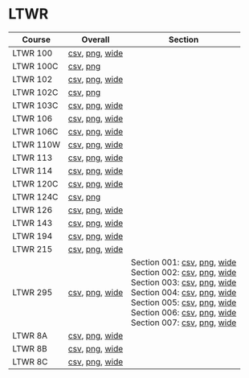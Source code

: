 # LTWR

| Course | Overall | Section |
| ------ | ------- | ------- |
| LTWR 100 | [csv](https://github.com/UCSD-Historical-Enrollment-Data/2024Fall/blob/main/overall/LTWR%20100.csv), [png](https://raw.githubusercontent.com/UCSD-Historical-Enrollment-Data/2024Fall/main/plot_overall/LTWR%20100.png), [wide](https://raw.githubusercontent.com/UCSD-Historical-Enrollment-Data/2024Fall/main/plot_overall_wide/LTWR%20100.png) |  |
| LTWR 100C | [csv](https://github.com/UCSD-Historical-Enrollment-Data/2024Fall/blob/main/overall/LTWR%20100C.csv), [png](https://raw.githubusercontent.com/UCSD-Historical-Enrollment-Data/2024Fall/main/plot_overall/LTWR%20100C.png) |  |
| LTWR 102 | [csv](https://github.com/UCSD-Historical-Enrollment-Data/2024Fall/blob/main/overall/LTWR%20102.csv), [png](https://raw.githubusercontent.com/UCSD-Historical-Enrollment-Data/2024Fall/main/plot_overall/LTWR%20102.png), [wide](https://raw.githubusercontent.com/UCSD-Historical-Enrollment-Data/2024Fall/main/plot_overall_wide/LTWR%20102.png) |  |
| LTWR 102C | [csv](https://github.com/UCSD-Historical-Enrollment-Data/2024Fall/blob/main/overall/LTWR%20102C.csv), [png](https://raw.githubusercontent.com/UCSD-Historical-Enrollment-Data/2024Fall/main/plot_overall/LTWR%20102C.png) |  |
| LTWR 103C | [csv](https://github.com/UCSD-Historical-Enrollment-Data/2024Fall/blob/main/overall/LTWR%20103C.csv), [png](https://raw.githubusercontent.com/UCSD-Historical-Enrollment-Data/2024Fall/main/plot_overall/LTWR%20103C.png), [wide](https://raw.githubusercontent.com/UCSD-Historical-Enrollment-Data/2024Fall/main/plot_overall_wide/LTWR%20103C.png) |  |
| LTWR 106 | [csv](https://github.com/UCSD-Historical-Enrollment-Data/2024Fall/blob/main/overall/LTWR%20106.csv), [png](https://raw.githubusercontent.com/UCSD-Historical-Enrollment-Data/2024Fall/main/plot_overall/LTWR%20106.png), [wide](https://raw.githubusercontent.com/UCSD-Historical-Enrollment-Data/2024Fall/main/plot_overall_wide/LTWR%20106.png) |  |
| LTWR 106C | [csv](https://github.com/UCSD-Historical-Enrollment-Data/2024Fall/blob/main/overall/LTWR%20106C.csv), [png](https://raw.githubusercontent.com/UCSD-Historical-Enrollment-Data/2024Fall/main/plot_overall/LTWR%20106C.png), [wide](https://raw.githubusercontent.com/UCSD-Historical-Enrollment-Data/2024Fall/main/plot_overall_wide/LTWR%20106C.png) |  |
| LTWR 110W | [csv](https://github.com/UCSD-Historical-Enrollment-Data/2024Fall/blob/main/overall/LTWR%20110W.csv), [png](https://raw.githubusercontent.com/UCSD-Historical-Enrollment-Data/2024Fall/main/plot_overall/LTWR%20110W.png), [wide](https://raw.githubusercontent.com/UCSD-Historical-Enrollment-Data/2024Fall/main/plot_overall_wide/LTWR%20110W.png) |  |
| LTWR 113 | [csv](https://github.com/UCSD-Historical-Enrollment-Data/2024Fall/blob/main/overall/LTWR%20113.csv), [png](https://raw.githubusercontent.com/UCSD-Historical-Enrollment-Data/2024Fall/main/plot_overall/LTWR%20113.png), [wide](https://raw.githubusercontent.com/UCSD-Historical-Enrollment-Data/2024Fall/main/plot_overall_wide/LTWR%20113.png) |  |
| LTWR 114 | [csv](https://github.com/UCSD-Historical-Enrollment-Data/2024Fall/blob/main/overall/LTWR%20114.csv), [png](https://raw.githubusercontent.com/UCSD-Historical-Enrollment-Data/2024Fall/main/plot_overall/LTWR%20114.png), [wide](https://raw.githubusercontent.com/UCSD-Historical-Enrollment-Data/2024Fall/main/plot_overall_wide/LTWR%20114.png) |  |
| LTWR 120C | [csv](https://github.com/UCSD-Historical-Enrollment-Data/2024Fall/blob/main/overall/LTWR%20120C.csv), [png](https://raw.githubusercontent.com/UCSD-Historical-Enrollment-Data/2024Fall/main/plot_overall/LTWR%20120C.png), [wide](https://raw.githubusercontent.com/UCSD-Historical-Enrollment-Data/2024Fall/main/plot_overall_wide/LTWR%20120C.png) |  |
| LTWR 124C | [csv](https://github.com/UCSD-Historical-Enrollment-Data/2024Fall/blob/main/overall/LTWR%20124C.csv), [png](https://raw.githubusercontent.com/UCSD-Historical-Enrollment-Data/2024Fall/main/plot_overall/LTWR%20124C.png) |  |
| LTWR 126 | [csv](https://github.com/UCSD-Historical-Enrollment-Data/2024Fall/blob/main/overall/LTWR%20126.csv), [png](https://raw.githubusercontent.com/UCSD-Historical-Enrollment-Data/2024Fall/main/plot_overall/LTWR%20126.png), [wide](https://raw.githubusercontent.com/UCSD-Historical-Enrollment-Data/2024Fall/main/plot_overall_wide/LTWR%20126.png) |  |
| LTWR 143 | [csv](https://github.com/UCSD-Historical-Enrollment-Data/2024Fall/blob/main/overall/LTWR%20143.csv), [png](https://raw.githubusercontent.com/UCSD-Historical-Enrollment-Data/2024Fall/main/plot_overall/LTWR%20143.png), [wide](https://raw.githubusercontent.com/UCSD-Historical-Enrollment-Data/2024Fall/main/plot_overall_wide/LTWR%20143.png) |  |
| LTWR 194 | [csv](https://github.com/UCSD-Historical-Enrollment-Data/2024Fall/blob/main/overall/LTWR%20194.csv), [png](https://raw.githubusercontent.com/UCSD-Historical-Enrollment-Data/2024Fall/main/plot_overall/LTWR%20194.png), [wide](https://raw.githubusercontent.com/UCSD-Historical-Enrollment-Data/2024Fall/main/plot_overall_wide/LTWR%20194.png) |  |
| LTWR 215 | [csv](https://github.com/UCSD-Historical-Enrollment-Data/2024Fall/blob/main/overall/LTWR%20215.csv), [png](https://raw.githubusercontent.com/UCSD-Historical-Enrollment-Data/2024Fall/main/plot_overall/LTWR%20215.png), [wide](https://raw.githubusercontent.com/UCSD-Historical-Enrollment-Data/2024Fall/main/plot_overall_wide/LTWR%20215.png) |  |
| LTWR 295 | [csv](https://github.com/UCSD-Historical-Enrollment-Data/2024Fall/blob/main/overall/LTWR%20295.csv), [png](https://raw.githubusercontent.com/UCSD-Historical-Enrollment-Data/2024Fall/main/plot_overall/LTWR%20295.png), [wide](https://raw.githubusercontent.com/UCSD-Historical-Enrollment-Data/2024Fall/main/plot_overall_wide/LTWR%20295.png) | Section 001: [csv](https://github.com/UCSD-Historical-Enrollment-Data/2024Fall/blob/main/section/LTWR%20295_001.csv), [png](https://raw.githubusercontent.com/UCSD-Historical-Enrollment-Data/2024Fall/main/plot_section/LTWR%20295_001.png), [wide](https://raw.githubusercontent.com/UCSD-Historical-Enrollment-Data/2024Fall/main/plot_section_wide/LTWR%20295_001.png)<br>Section 002: [csv](https://github.com/UCSD-Historical-Enrollment-Data/2024Fall/blob/main/section/LTWR%20295_002.csv), [png](https://raw.githubusercontent.com/UCSD-Historical-Enrollment-Data/2024Fall/main/plot_section/LTWR%20295_002.png), [wide](https://raw.githubusercontent.com/UCSD-Historical-Enrollment-Data/2024Fall/main/plot_section_wide/LTWR%20295_002.png)<br>Section 003: [csv](https://github.com/UCSD-Historical-Enrollment-Data/2024Fall/blob/main/section/LTWR%20295_003.csv), [png](https://raw.githubusercontent.com/UCSD-Historical-Enrollment-Data/2024Fall/main/plot_section/LTWR%20295_003.png), [wide](https://raw.githubusercontent.com/UCSD-Historical-Enrollment-Data/2024Fall/main/plot_section_wide/LTWR%20295_003.png)<br>Section 004: [csv](https://github.com/UCSD-Historical-Enrollment-Data/2024Fall/blob/main/section/LTWR%20295_004.csv), [png](https://raw.githubusercontent.com/UCSD-Historical-Enrollment-Data/2024Fall/main/plot_section/LTWR%20295_004.png), [wide](https://raw.githubusercontent.com/UCSD-Historical-Enrollment-Data/2024Fall/main/plot_section_wide/LTWR%20295_004.png)<br>Section 005: [csv](https://github.com/UCSD-Historical-Enrollment-Data/2024Fall/blob/main/section/LTWR%20295_005.csv), [png](https://raw.githubusercontent.com/UCSD-Historical-Enrollment-Data/2024Fall/main/plot_section/LTWR%20295_005.png), [wide](https://raw.githubusercontent.com/UCSD-Historical-Enrollment-Data/2024Fall/main/plot_section_wide/LTWR%20295_005.png)<br>Section 006: [csv](https://github.com/UCSD-Historical-Enrollment-Data/2024Fall/blob/main/section/LTWR%20295_006.csv), [png](https://raw.githubusercontent.com/UCSD-Historical-Enrollment-Data/2024Fall/main/plot_section/LTWR%20295_006.png), [wide](https://raw.githubusercontent.com/UCSD-Historical-Enrollment-Data/2024Fall/main/plot_section_wide/LTWR%20295_006.png)<br>Section 007: [csv](https://github.com/UCSD-Historical-Enrollment-Data/2024Fall/blob/main/section/LTWR%20295_007.csv), [png](https://raw.githubusercontent.com/UCSD-Historical-Enrollment-Data/2024Fall/main/plot_section/LTWR%20295_007.png), [wide](https://raw.githubusercontent.com/UCSD-Historical-Enrollment-Data/2024Fall/main/plot_section_wide/LTWR%20295_007.png) |
| LTWR 8A | [csv](https://github.com/UCSD-Historical-Enrollment-Data/2024Fall/blob/main/overall/LTWR%208A.csv), [png](https://raw.githubusercontent.com/UCSD-Historical-Enrollment-Data/2024Fall/main/plot_overall/LTWR%208A.png), [wide](https://raw.githubusercontent.com/UCSD-Historical-Enrollment-Data/2024Fall/main/plot_overall_wide/LTWR%208A.png) |  |
| LTWR 8B | [csv](https://github.com/UCSD-Historical-Enrollment-Data/2024Fall/blob/main/overall/LTWR%208B.csv), [png](https://raw.githubusercontent.com/UCSD-Historical-Enrollment-Data/2024Fall/main/plot_overall/LTWR%208B.png), [wide](https://raw.githubusercontent.com/UCSD-Historical-Enrollment-Data/2024Fall/main/plot_overall_wide/LTWR%208B.png) |  |
| LTWR 8C | [csv](https://github.com/UCSD-Historical-Enrollment-Data/2024Fall/blob/main/overall/LTWR%208C.csv), [png](https://raw.githubusercontent.com/UCSD-Historical-Enrollment-Data/2024Fall/main/plot_overall/LTWR%208C.png), [wide](https://raw.githubusercontent.com/UCSD-Historical-Enrollment-Data/2024Fall/main/plot_overall_wide/LTWR%208C.png) |  |
